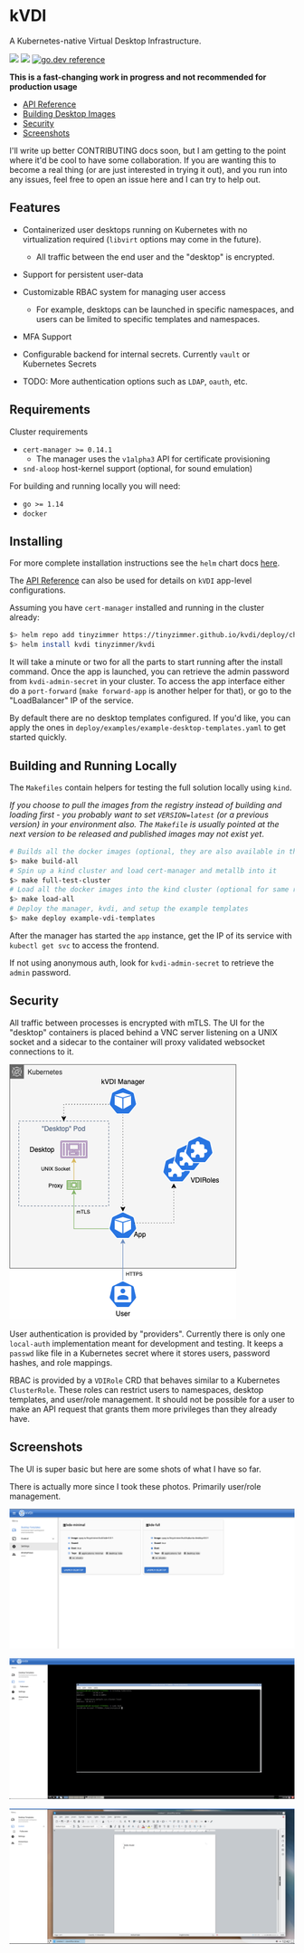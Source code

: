# kVDI

A Kubernetes-native Virtual Desktop Infrastructure.

![](https://github.com/tinyzimmer/kvdi/workflows/Tests/badge.svg)
![](https://github.com/tinyzimmer/kvdi/workflows/Build/badge.svg)
[![go.dev reference](https://img.shields.io/badge/go.dev-reference-007d9c?logo=go&logoColor=white&style=flat-rounded)](https://pkg.go.dev/github.com/tinyzimmer/kvdi)

**This is a fast-changing work in progress and not recommended for production usage**

 - [API Reference](doc/crds.md)
 - [Building Desktop Images](build/desktops/README.md)
 - [Security](#security)
 - [Screenshots](#screenshots)

I'll write up better CONTRIBUTING docs soon, but I am getting to the point where it'd be cool to have some collaboration.
If you are wanting this to become a real thing (or are just interested in trying it out), and you run into any issues, feel free to open an issue here and I can try to help out.

## Features

  - Containerized user desktops running on Kubernetes with no virtualization required (`libvirt` options may come in the future).

    - All traffic between the end user and the "desktop" is encrypted.


  - Support for persistent user-data

  - Customizable RBAC system for managing user access

    - For example, desktops can be launched in specific namespaces, and users can be limited to specific templates and namespaces.


  - MFA Support

  - Configurable backend for internal secrets. Currently `vault` or Kubernetes Secrets

  - TODO: More authentication options such as `LDAP`, `oauth`, etc.

## Requirements

Cluster requirements

  - `cert-manager >= 0.14.1`
    - The manager uses the `v1alpha3` API for certificate provisioning
  - `snd-aloop` host-kernel support (optional, for sound emulation)

For building and running locally you will need:

  - `go >= 1.14`
  - `docker`

## Installing

For more complete installation instructions see the `helm` chart docs [here](deploy/charts/kvdi/README.md).

The [API Reference](doc/crds.md) can also be used for details on `kVDI` app-level configurations.

Assuming you have `cert-manager` installed and running in the cluster already:

```bash
$> helm repo add tinyzimmer https://tinyzimmer.github.io/kvdi/deploy/charts
$> helm install kvdi tinyzimmer/kvdi
```

It will take a minute or two for all the parts to start running after the install command.
Once the app is launched, you can retrieve the admin password from `kvdi-admin-secret` in your cluster.
To access the app interface either do a `port-forward` (`make forward-app` is another helper for that), or go to the "LoadBalancer" IP of the service.

By default there are no desktop templates configured. If you'd like, you can apply the ones in `deploy/examples/example-desktop-templates.yaml` to get started quickly.

## Building and Running Locally

The `Makefiles` contain helpers for testing the full solution locally using `kind`.

_If you choose to pull the images from the registry instead of building and loading first - you probably want to set `VERSION=latest` (or a previous version) in your environment also.
The `Makefile` is usually pointed at the next version to be released and published images may not exist yet_.

```bash
# Builds all the docker images (optional, they are also available in the quay repo)
$> make build-all
# Spin up a kind cluster and load cert-manager and metallb into it
$> make full-test-cluster
# Load all the docker images into the kind cluster (optional for same reason as build)
$> make load-all
# Deploy the manager, kvdi, and setup the example templates
$> make deploy example-vdi-templates
```

After the manager has started the `app` instance, get the IP of its service with `kubectl get svc` to access the frontend.

If not using anonymous auth, look for `kvdi-admin-secret` to retrieve the `admin` password.

## Security

All traffic between processes is encrypted with mTLS.
The UI for the "desktop" containers is placed behind a VNC server listening on a UNIX socket and a sidecar to the container will proxy validated websocket connections to it.

![img](doc/kvdi_arch.png)

User authentication is provided by "providers". Currently there is only one `local-auth` implementation meant for development and testing.
It keeps a `passwd` like file in a Kubernetes secret where it stores users, password hashes, and role mappings.

RBAC is provided by a `VDIRole` CRD that behaves similar to a Kubernetes `ClusterRole`.
These roles can restrict users to namespaces, desktop templates, and user/role management.
It should not be possible for a user to make an API request that grants them more privileges than they already have.

## Screenshots

The UI is super basic but here are some shots of what I have so far.

There is actually more since I took these photos. Primarily user/role management.

![img](doc/templates.png)

![img](doc/term.png)

![img](doc/libre.png)
